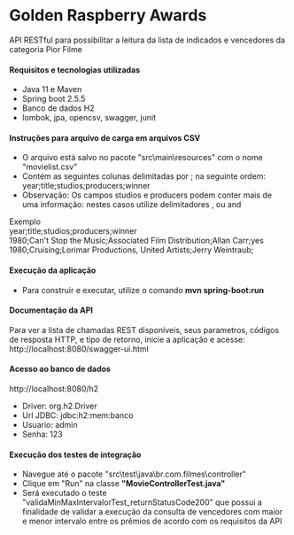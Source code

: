 # Golden Raspberry Awards
API RESTful para possibilitar a leitura da lista de indicados e vencedores da categoria Pior Filme

<h4>Requisitos e tecnologias utilizadas</h4>

<ul>
  <li>Java 11 e Maven</l1>
  <li>Spring boot 2.5.5</li>
  <li>Banco de dados H2</li>
  <li>lombok, jpa, opencsv, swagger, junit</li>
</ul>

<h4>Instruções para arquivo de carga em arquivos CSV</h4>

<ul>
  <li>O arquivo está salvo no pacote "src\main\resources" com o nome "movielist.csv"</li>
  <li>Contém as seguintes colunas delimitadas por ; na seguinte ordem:<br>
  year;title;studios;producers;winner</li>
  <li>Observação: Os campos studios e producers podem conter mais de uma informação: nestes casos utilize delimitadores , ou and</li>
</ul>  

Exemplo
<br>year;title;studios;producers;winner
<br>1980;Can't Stop the Music;Associated Film Distribution;Allan Carr;yes
<br>1980;Cruising;Lorimar Productions, United Artists;Jerry Weintraub;

<h4>Execução da aplicação</h4>

<ul>
  <li>Para construir e executar, utilize o comando <b>mvn spring-boot:run</b></li>
</ul> 

<h4>Documentação da API</h4>

Para ver a lista de chamadas REST disponíveis, seus parametros, códigos de resposta HTTP, e tipo de retorno, inicie a aplicação e acesse:
<br>http://localhost:8080/swagger-ui.html

<h4>Acesso ao banco de dados</h4>

http://localhost:8080/h2

<ul>
  <li>Driver: org.h2.Driver</li>
  <li>Url JDBC: jdbc:h2:mem:banco</li>
  <li>Usuario: admin</li>
  <li>Senha: 123</li>
</ul>  


<h4>Execução dos testes de integração</h4>

<ul>
	<li>Navegue até o pacote "src\test\java\br.com.filmes\controller"</li>
	<li>Clique em "Run" na classe <b>"MovieControllerTest.java"</b> </li>
	<li>Será executado o teste "validaMinMaxIntervalorTest_returnStatusCode200" que possui a finalidade de validar a execução da consulta de vencedores 
    com maior e menor intervalo entre os prêmios de acordo com os requisitos da API</li>
</ul>
